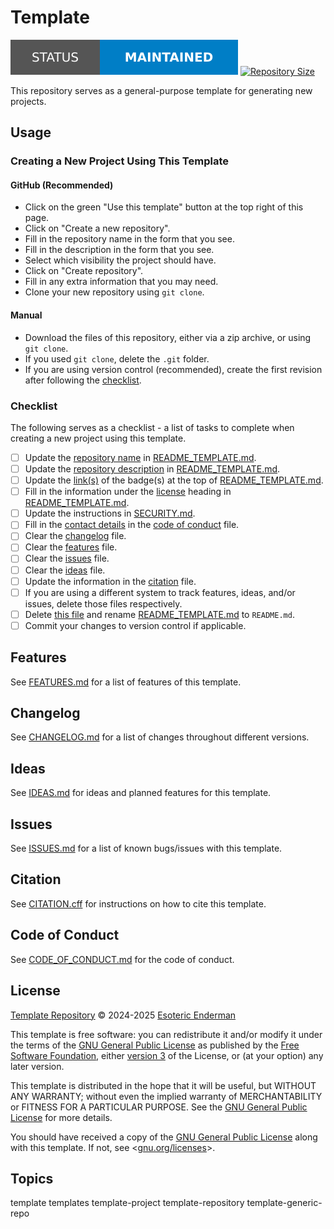 # Template

[![Project Status: Maintained][status-badge]][root] [![Repository Size][repository-size-badge]][root]

This repository serves as a general-purpose template for generating new projects.

## Usage

### Creating a New Project Using This Template

#### GitHub (Recommended)

- Click on the green "Use this template" button at the top right of this page.
- Click on "Create a new repository".
- Fill in the repository name in the form that you see.
- Fill in the description in the form that you see.
- Select which visibility the project should have.
- Click on "Create repository".
- Fill in any extra information that you may need.
- Clone your new repository using `git clone`.

#### Manual

- Download the files of this repository, either via a zip archive, or using `git clone`.
- If you used `git clone`, delete the `.git` folder.
- If you are using version control (recommended), create the first revision after following the [checklist](#checklist).

### Checklist

The following serves as a checklist - a list of tasks to complete when creating a new project using this template.

- [ ] Update the [repository name](../README_TEMPLATE.md#project-name) in [README_TEMPLATE.md](../README_TEMPLATE.md).
- [ ] Update the [repository description](../README_TEMPLATE.md#project-name) in [README_TEMPLATE.md](../README_TEMPLATE.md).
- [ ] Update the [link(s)](../README_TEMPLATE.md#license) of the badge(s) at the top of [README_TEMPLATE.md](../README_TEMPLATE.md).
- [ ] Fill in the information under the [license](../README_TEMPLATE.md#license) heading in [README_TEMPLATE.md](../README_TEMPLATE.md).
- [ ] Update the instructions in [SECURITY.md](../SECURITY.md).
- [ ] Fill in the [contact details](../CODE_OF_CONDUCT.md#enforcement) in the [code of conduct](../CODE_OF_CONDUCT.md) file.
- [ ] Clear the [changelog](../CHANGELOG.md) file.
- [ ] Clear the [features](FEATURES.md) file.
- [ ] Clear the [issues](../ISSUES.md) file.
- [ ] Clear the [ideas](../IDEAS.md) file.
- [ ] Update the information in the [citation](../CITATION.cff) file.
- [ ] If you are using a different system to track features, ideas, and/or issues, delete those files respectively.
- [ ] Delete [this file](./README.md) and rename [README_TEMPLATE.md](../README_TEMPLATE.md) to `README.md`.
- [ ] Commit your changes to version control if applicable.

## Features

See [FEATURES.md][features] for a list of features of this template.

## Changelog

See [CHANGELOG.md][changelog] for a list of changes throughout different versions.

## Ideas

See [IDEAS.md][ideas] for ideas and planned features for this template.

## Issues

See [ISSUES.md][issues] for a list of known bugs/issues with this template.

## Citation

See [CITATION.cff][citation] for instructions on how to cite this template.

## Code of Conduct

See [CODE_OF_CONDUCT.md][conduct] for the code of conduct.

## License

[Template Repository][root] &copy; 2024-2025 [Esoteric Enderman][website]

This template is free software: you can redistribute it and/or modify it under the terms of the [GNU General Public License][license] as published by the [Free Software Foundation][free-software-foundation], either [version 3][license] of the License, or (at your option) any later version.

This template is distributed in the hope that it will be useful, but WITHOUT ANY WARRANTY; without even the implied warranty of MERCHANTABILITY or FITNESS FOR A PARTICULAR PURPOSE. See the [GNU General Public License][license] for more details.

You should have received a copy of the [GNU General Public License][license] along with this template. If not, see <[gnu.org/licenses][licenses]>.

## Topics

template templates template-project template-repository template-generic-repo

<!-- Link aliases -->

[root]: ./

<!-- Badges -->

[status-badge]: ../assets/images/badges/status/maintained.svg
[repository-size-badge]: https://img.shields.io/github/repo-size/esoterictemplates/template?style=for-the-badge&logo=git&label=Repository%20size

<!-- Files -->

[license]: ../LICENSE

[features]: FEATURES.md
[changelog]: ../CHANGELOG.md
[ideas]: ../IDEAS.md
[issues]: ../ISSUES.md

[citation]: ../CITATION.cff

[conduct]: ../CODE_OF_CONDUCT.md

<!-- Links -->

[website]: https://enderman.dev

[free-software-foundation]: https://www.fsf.org/
[licenses]: https://www.gnu.org/licenses/